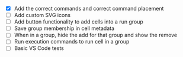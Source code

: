 - [X] Add the correct commands and correct command placement
- [ ] Add custom SVG icons
- [ ] Add button functionality to add cells into a run group
- [ ] Save group membership in cell metadata
- [ ] When in a group, hide the add for that group and show the remove
- [ ] Run execution commands to run cell in a group
- [ ] Basic VS Code tests